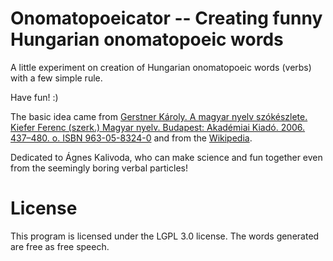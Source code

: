 # Onomatopoeicator -- Creating funny Hungarian onomatopoeic words

A little experiment on creation of Hungarian onomatopoeic words (verbs) with a few simple rule.

Have fun! :)

The basic idea came from [Gerstner Károly. A magyar nyelv szókészlete. Kiefer Ferenc (szerk.) Magyar nyelv. Budapest: Akadémiai Kiadó. 2006. 437–480. o. ISBN 963-05-8324-0](https://www.tankonyvtar.hu/hu/tartalom/tamop425/2011_0001_536_MagyarNyelv/ch16.html) and from the [Wikipedia](https://hu.wikipedia.org/wiki/Hangut%C3%A1nz%C3%B3_sz%C3%B3#Hangut%C3%A1nz%C3%B3_szavak_alkot%C3%A1sa).

Dedicated to Ágnes Kalivoda, who can make science and fun together even from the seemingly boring verbal particles!

# License

This program is licensed under the LGPL 3.0 license.
The words generated are free as free speech.
